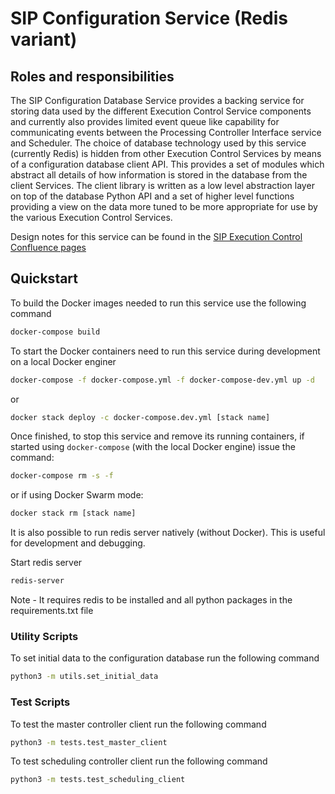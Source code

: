 # SIP Configuration Service (Redis variant)

## Roles and responsibilities

The SIP Configuration Database Service provides a backing service for storing data 
used by the different Execution Control Service components and currently also provides 
limited event queue like capability for communicating events between the Processing 
Controller Interface service and Scheduler. The choice of database technology used by 
this service (currently Redis) is hidden from other Execution Control Services by means 
of a configuration database client API. This provides a set of modules which abstract all 
details of how information is stored in the database from the client Services. The client 
library is written as a low level abstraction layer on top of the database Python API and 
a set of higher level functions providing a view on the data more tuned to be more appropriate 
for use by the various Execution Control Services.

Design notes for this service can be found in the 
[SIP Execution Control Confluence pages](https://confluence.ska-sdp.org/display/WBS/SIP%3A+%5BEC%5D+Configuration+Database+Service)


## Quickstart

To build the Docker images needed to run this service use the following command

```bash
docker-compose build
```

To start the Docker containers need to run this service during development on a local Docker enginer

```bash
docker-compose -f docker-compose.yml -f docker-compose-dev.yml up -d
```

or 

```bash
docker stack deploy -c docker-compose.dev.yml [stack name]
```

Once finished, to stop this service and remove its running containers, if 
started using `docker-compose` (with the local Docker engine) issue the 
command:

```bash
docker-compose rm -s -f
```

or if using Docker Swarm mode:

```bash
docker stack rm [stack name]
```

It is also possible to run redis server natively (without Docker). This is useful
for development and debugging.

Start redis server
```bash
redis-server
```

Note - It requires redis to be installed and all python packages in the 
requirements.txt file


### Utility Scripts

To set initial data to the configuration database run the following command

```bash
python3 -m utils.set_initial_data
```


### Test Scripts

To test the master controller client run the following command

```bash
python3 -m tests.test_master_client
```

To test scheduling controller client run the following command

```bash
python3 -m tests.test_scheduling_client
```
